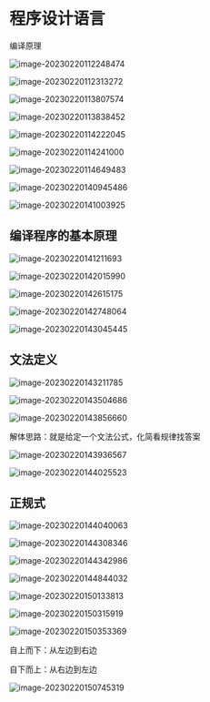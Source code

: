 # 程序设计语言

编译原理

![image-20230220112248474](day-11.assets/image-20230220112248474.png)





![image-20230220112313272](day-11.assets/image-20230220112313272.png)



![image-20230220113807574](day-11.assets/image-20230220113807574.png)



![image-20230220113838452](day-11.assets/image-20230220113838452.png)





![image-20230220114222045](day-11.assets/image-20230220114222045.png)



![image-20230220114241000](day-11.assets/image-20230220114241000.png)





![image-20230220114649483](day-11.assets/image-20230220114649483.png)



![image-20230220140945486](day-11.assets/image-20230220140945486.png)



![image-20230220141003925](day-11.assets/image-20230220141003925.png)









## 编译程序的基本原理

![image-20230220141211693](day-11.assets/image-20230220141211693.png)



![image-20230220142015990](day-11.assets/image-20230220142015990.png)



![image-20230220142615175](day-11.assets/image-20230220142615175.png)

![image-20230220142748064](day-11.assets/image-20230220142748064.png)



![image-20230220143045445](day-11.assets/image-20230220143045445.png)





## 文法定义

![image-20230220143211785](day-11.assets/image-20230220143211785.png)



![image-20230220143504686](day-11.assets/image-20230220143504686.png)



![image-20230220143856660](day-11.assets/image-20230220143856660.png)



解体思路：就是给定一个文法公式，化简看规律找答案





![image-20230220143936567](day-11.assets/image-20230220143936567.png)

 	



![image-20230220144025523](day-11.assets/image-20230220144025523.png)









## 正规式

![image-20230220144040063](day-11.assets/image-20230220144040063.png)



![image-20230220144308346](day-11.assets/image-20230220144308346.png)



![image-20230220144342986](day-11.assets/image-20230220144342986.png)



![image-20230220144844032](day-11.assets/image-20230220144844032.png)



![image-20230220150133813](day-11.assets/image-20230220150133813.png)



![image-20230220150315919](day-11.assets/image-20230220150315919.png)







![image-20230220150353369](day-11.assets/image-20230220150353369.png)

自上而下：从左边到右边

自下而上：从右边到左边





![image-20230220150745319](day-11.assets/image-20230220150745319.png)







































